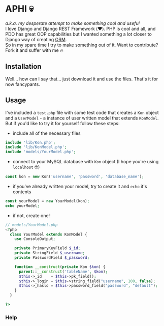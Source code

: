 # APHI 💀
<i>a.k.a. my desperate attempt to make something cool and useful</i>
<br>
I love Django and Django REST Framework (❤️). PHP is cool and all, and PDO has great OOP capabilities but I wanted something a lot closer to Django way of creating [ORM](https://docs.djangoproject.com/en/5.0/topics/db/models/).
<br>
So in my spare time I try to make something out of it. Want to contribute? Fork it and suffer with me 🔥

## Installation

Well... how can I say that... just download it and use the files. That's it for now fancypants.

## Usage

I've included a `test.php` file with some test code that creates a `Kon` object and a `UserModel` - a instance of user written model that extends `KonModel`. But if you'd like to try it for yourself follow these steps: 
- include all of the necessary files
```php
include 'lib/Kon.php';
include 'lib/KonModel.php';
include 'models/YourModel.php';
```
- connect to your MySQL database with `Kon` object (I hope you're using `localhost` 🤓)
```php
const kon = new Kon('username', 'password', 'database_name');
```
- if you've already written your model, try to create it and `echo` it's contents
```php
const yourModel = new YourModel(kon);
echo yourModel;
```
- if not, create one!
```php
// models/YourModel.php
<?php
  class YourModel extends KonModel {
    use ConsoleOutput;

    private PrimaryKeyField $_id;
    private StringField $_username;
    private PasswordField $_password;

    function __construct(private Kon $kon) {
      parent::__construct('tableName', $kon);
      $this->_id    = $this->pk_field();
      $this->_login = $this->string_field("username", 100, false);
      $this->_haslo = $this->password_field("password", "default");
    }
  }

?>
```

### Help